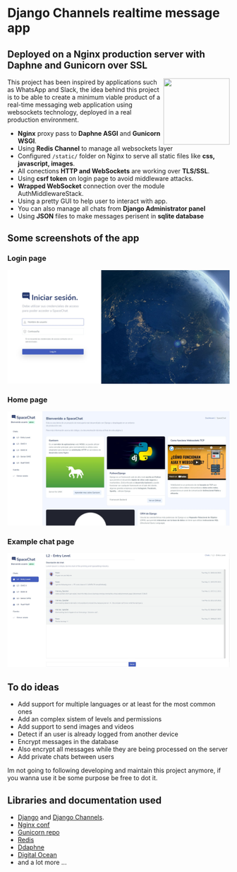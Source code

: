 # Django Channels realtime message app 
## Deployed on a Nginx production server with Daphne and Gunicorn over SSL


<img src="https://iconape.com/wp-content/png_logo_vector/nginx.png" align="right"
      width="150" height="150">

This project has been inspired by applications such as WhatsApp and Slack, the idea behind this project is to be able to create a minimum viable product of a real-time messaging web application using websockets technology, deployed in a real production environment.

* **Nginx** proxy pass to **Daphne ASGI** and **Gunicorn WSGI**.
* Using **Redis Channel** to manage all websockets layer
* Configured `/static/` folder on Nginx to serve all static files like **css, javascript, images**.
* All conections **HTTP and WebSockets** are working over **TLS/SSL**.
* Using **csrf token** on login page to avoid middleware attacks.
* **Wrapped WebSocket** connection over the module AuthMiddlewareStack.
* Using a pretty GUI to help user to interact with app. 
* You can also manage all chats from **Django Administrator panel**
* Using **JSON** files to make messages perisent in **sqlite database**

## Some screenshots of the app

### Login page 
<img src="./images/login_screen.jpg">

### Home page 
<img src="./images/dashboard_screen.jpg">

### Example chat page 
<img src="./images/chat_example.jpg">

## To do ideas
* Add support for multiple languages or at least for the most common ones
* Add an complex sistem of levels and permissions
* Add support to send images and videos
* Detect if an user is already logged from another device
* Encrypt messages in the database 
* Also encrypt all messages while they are being processed on the server
* Add private chats between users

Im not going to following developing and maintain this project anymore, if you wanna use it be some purpose be free to dot it.


## Libraries and documentation used 
* [Django](https://www.djangoproject.com/) and
  [Django Channels](https://channels.readthedocs.io/en/stable/).
* [Nginx conf](https://www.nginx.com/)
* [Gunicorn repo](https://github.com/benoitc/gunicorn)
* [Redis](https://pypi.org/project/channels-redis/) 
* [Ddaphne](https://github.com/django/daphne) 
* [Digital Ocean](https://github.com/postcss/postcss/commit/)
* and a lot more ...